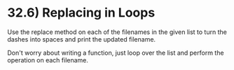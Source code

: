 # 32.6) Replacing in Loops

Use the replace method on each of the filenames in the given list to turn the
dashes into spaces and print the updated filename.

Don't worry about writing a function, just loop over the list and perform the
operation on each filename.
